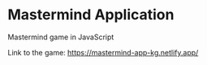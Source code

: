 # Mastermind Application

Mastermind game in JavaScript

Link to the game: https://mastermind-app-kg.netlify.app/
